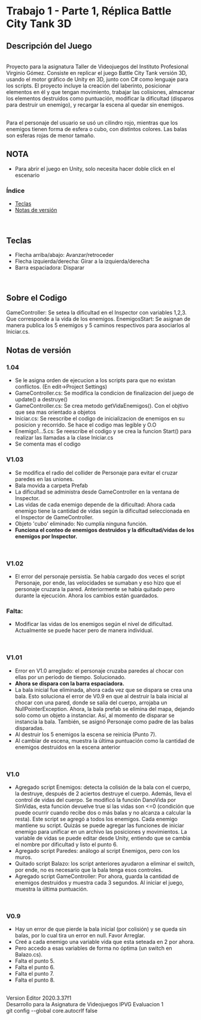 # Trabajo 1 - Parte 1, Réplica Battle City Tank 3D

## Descripción del Juego
<br>Proyecto para la asignatura Taller de Videojuegos del Instituto Profesional Virginio Gómez. Consiste en replicar el juego Battle City Tank versión 3D, usando el motor gráfico de Unity en 3D, junto con C# como lenguaje para los scripts. El proyecto incluye la creación del laberinto, posicionar elementos en él y que tengan movimiento, trabajar las colisiones, almacenar los elementos destruidos como puntuación, modificar la dificultad (disparos para destruir un enemigo), y recargar la escena al quedar sin enemigos.

<br>Para el personaje del usuario se usó un cilindro rojo, mientras que los enemigos tienen forma de esfera o cubo, con distintos colores. Las balas son esferas rojas de menor tamaño.
<br>

## NOTA
- Para abrir el juego en Unity, solo necesita hacer doble click en el escenario

### Índice
- [Teclas](#teclas)
- [Notas de versión](#notas-de-versión)
<br>

## Teclas
- Flecha arriba/abajo: Avanzar/retroceder
- Flecha izquierda/derecha: Girar a la izquierda/derecha
- Barra espaciadora: Disparar
<br>

## Sobre el Codigo
GameController: Se setea la dificultad en el Inspector con variables 1,2,3. Que corresponde a la vida de los enemigos.
EnemigosStart: Se asignan de manera publica los 5 enemigos y 5 caminos respectivos para asociarlos al Iniciar.cs. 



## Notas de versión

### 1.04
- Se le asigna orden de ejecucion a los scripts para que no existan conflictos. (En edit->Project Settings)
- GameController.cs: Se modifica la condicion de finalizacion del juego de update() a destruye()
- GameController.cs: Se crea metodo getVidaEnemigos(). Con el objtivo que sea mas orientado a objetos
- Iniciar.cs: Se reescribe el codigo de inicializacion de enemigos en su posicion y recorrido. Se hace el codigo mas legible y O.O
- Enemigo1...5.cs: Se reescribe el codigo y se crea la funcion Start() para realizar las llamadas a la clase Iniciar.cs
- Se comenta mas el codigo 

### V1.03
- Se modifica el radio del collider de Personaje para evitar el cruzar paredes en las uniones.
- Bala movida a carpeta Prefab
- La dificultad se administra desde GameController en la ventana de Inspector.
- Las vidas de cada enemigo depende de la dificultad: Ahora cada enemigo tiene la cantidad de vidas según la dificultad seleccionada en el Inspector de GameController.
- Objeto 'cubo' eliminado: No cumplía ninguna función.
- **Funciona el conteo de enemigos destruidos y la dificultad/vidas de los enemigos por Inspector.**
<br>

### V1.02
- El error del personaje persistía. Se había cargado dos veces el script Personaje, por ende, las velocidades se sumaban y eso hizo que el personaje cruzara la pared. Anteriormente se había quitado pero durante la ejecución. Ahora los cambios están guardados.
### Falta:
- Modificar las vidas de los enemigos según el nivel de dificultad. Actualmente se puede hacer pero de manera individual.
<br>

### V1.01
- Error en V1.0 arreglado: el personaje cruzaba paredes al chocar con ellas por un período de tiempo. Solucionado.
- **Ahora se dispara con la barra espaciadora.**
- La bala inicial fue eliminada, ahora cada vez que se dispara se crea una bala. Esto soluciona el error de V0.9 en que al destruir la bala inicial al chocar con una pared, donde se salía del cuerpo, arrojaba un NullPointerException. Ahora, la bala prefab se elimina del mapa, dejando solo como un objeto a instanciar. Así, al momento de disparar se instancia la bala. También, se asignó Personaje como padre de las balas disparadas.
- Al destruir los 5 enemigos la escena se reinicia (Punto 7). 
- Al cambiar de escena, muestra la última puntuación como la cantidad de enemigos destruidos en la escena anterior
<br>

### V1.0
- Agregado script Enemigos: detecta la colisión de la bala con el cuerpo, la destruye, después de 2 aciertos destruye el cuerpo. Además, lleva el control de vidas del cuerpo. Se modificó la función DanoVida por SinVidas, esta función devuelve true si las vidas son <=0 (condición que puede ocurrir cuando recibe dos o más balas y no alcanza a calcular la resta). Este script se agregó a todos los enemigos. Cada enemigo mantiene su script. Quizás se puede agregar las funciones de iniciar enemigo para unificar en un archivo las posiciones y movimientos. La variable de vidas se puede editar desde Unity, entiendo que se cambia el nombre por dificultad y listo el punto 6.
- Agregado script Paredes: análogo al script Enemigos, pero con los muros.
- Quitado script Balazo: los script anteriores ayudaron a eliminar el switch, por ende, no es necesario que la bala tenga esos controles.
- Agregado script GameController: Por ahora, guarda la cantidad de enemigos destruidos y muestra cada 3 segundos. Al iniciar el juego, muestra la última puntuación.
<br>

### V0.9
- Hay un error de que pierde la bala inicial (por colisión) y se queda sin balas, por lo cual tira un error en null. Favor Arreglar.
- Creé a cada enemigo una variable vida que esta seteada en 2 por ahora.
- Pero accedo a esas variables de forma no óptima (un switch en Balazo.cs).
- Falta el punto 5.
- Falta el punto 6.
- Falta el punto 7.
- Falta el punto 8.

<br>Version Editor 2020.3.37f1
<br>Desarrollo para la Asignatura de Videojuegos IPVG Evaluacion 1
<br> git config --global core.autocrlf false
